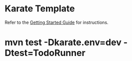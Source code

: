 # Karate Template

Refer to the [Getting Started Guide](https://github.com/karatelabs/karate/wiki/Get-Started:-Maven-and-Gradle#github-template) for instructions.
 # mvn test -Dkarate.env=dev -Dtest=TodoRunner